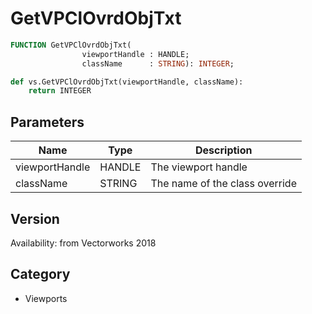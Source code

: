 # GetVPClOvrdObjTxt

```pascal
FUNCTION GetVPClOvrdObjTxt(
				viewportHandle : HANDLE;
				className      : STRING): INTEGER;
```

```python
def vs.GetVPClOvrdObjTxt(viewportHandle, className):
    return INTEGER
```

## Parameters
|Name|Type|Description|
|---|---|---|
|viewportHandle|HANDLE|The viewport handle|
|className|STRING|The name of the class override|

## Version
Availability: from Vectorworks 2018

## Category
* Viewports

